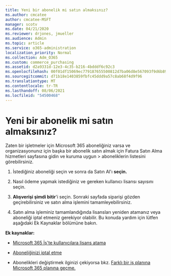 ```yaml
---
title: Yeni bir abonelik mi satın almaksınız?
ms.author: cmcatee
author: cmcatee-MSFT
manager: scotv
ms.date: 04/21/2020
ms.reviewer: drjones, jmueller
ms.audience: Admin
ms.topic: article
ms.service: o365-administration
localization_priority: Normal
ms.collection: Adm_O365
ms.custom: commerce_purchasing
ms.assetid: d2a9331d-12e3-4c35-b216-4bdddf6c92c3
ms.openlocfilehash: 00f01df15069ec779187655500812d7ba06d8e567093f9d6b89f96fe8e57a2dc
ms.sourcegitcommit: d71b18e1403859fbfc45ddd9a57c8ab68f4d9f96
ms.translationtype: MT
ms.contentlocale: tr-TR
ms.lasthandoff: 08/06/2021
ms.locfileid: "54500468"
---
```

# <a name="looking-to-buy-a-new-subscription"></a>Yeni bir abonelik mi satın almaksınız?

Zaten bir işletmeler için Microsoft 365 aboneliğiniz varsa ve organizasyonunız için başka bir  abonelik satın almak için Fatura Satın Alma hizmetleri sayfasına gidin ve kuruma uygun \> [](https://go.microsoft.com/fwlink/p/?linkid=868433) aboneliklerin listesini görebilirsiniz.
 
1. İstediğiniz aboneliği seçin ve sonra da Satın Al'ı **seçin.**

2. Nasıl ödeme yapmak istediğiniz ve gereken kullanıcı lisansı sayısını seçin.

3. **Alışverişi şimdi bitir**'i seçin. Sonraki sayfada siparişi gözden geçirebilirsiniz ve satın alma işlemini tamamleyebilirsiniz.

4. Satın alma işleminiz tamamlandığında lisansları yeniden atamanız veya aboneliği iptal etmeniz gerekiyor olabilir. Bu konuda yardım için lütfen aşağıdaki Ek Kaynaklar bölümüne bakın.

 **Ek kaynaklar:**
  
- [Microsoft 365 İş'te kullanıcılara lisans atama](/microsoft-365/admin/add-users/add-users)
    
- [Aboneliğinizi iptal etme](/microsoft-365/commerce/subscriptions/cancel-your-subscription)
    
- Abonelikleri değiştirmek ilginizi çekiyorsa bkz. [Farklı bir iş planına Microsoft 365 planına geçme.](/microsoft-365/commerce/subscriptions/switch-to-a-different-plan)